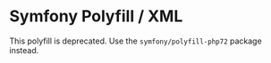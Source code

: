 Symfony Polyfill / XML
======================

This polyfill is deprecated.
Use the `symfony/polyfill-php72` package instead.
